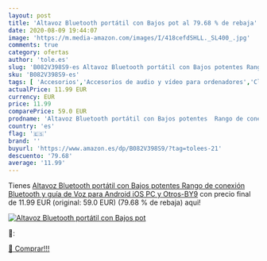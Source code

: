 ```yaml
---
layout: post
title: 'Altavoz Bluetooth portátil con Bajos pot al 79.68 % de rebaja'
date: 2020-08-09 19:44:07
image: 'https://m.media-amazon.com/images/I/418cefdSHLL._SL400_.jpg'
comments: true
category: ofertas
author: 'tole.es'
slug: 'B082V398S9-es Altavoz Bluetooth portátil con Bajos potentes Rango de...'
sku: 'B082V398S9-es'
tags: [ 'Accesorios','Accesorios de audio y vídeo para ordenadores','Clientes de streaming','Dispositivos para el streaming','Electrónica','Equipos de audio y Hi-Fi','Informática','Smartwatches','Tablets','Tecnología para vestir','Webcams y telefonía VoIP','android', ]
actualPrice: 11.99 EUR
currency: EUR
price: 11.99
comparePrice: 59.0 EUR
prodname: 'Altavoz Bluetooth portátil con Bajos potentes  Rango de conexión Bluetooth y guía de Voz para Android iOS PC y Otros-BY9'
country: 'es'
flag: '🇪🇸'
brand: ''
buyurl: 'https://www.amazon.es/dp/B082V398S9/?tag=tolees-21'
descuento: '79.68'
average: '11.99'
---
```


Tienes [Altavoz Bluetooth portátil con Bajos potentes  Rango de conexión Bluetooth y guía de Voz para Android iOS PC y Otros-BY9](https://www.amazon.es/dp/B082V398S9/?tag=tolees-21) con precio final de  11.99 EUR (original: 59.0 EUR) (79.68 %  de rebaja) aqui!

[![Altavoz Bluetooth portátil con Bajos pot](https://m.media-amazon.com/images/I/418cefdSHLL._SL400_.jpg)](https://www.amazon.es/dp/B082V398S9/?tag=tolees-21)

🔎:


[🛒 Comprar!!!](https://www.amazon.es/dp/B082V398S9/?tag=tolees-21)
